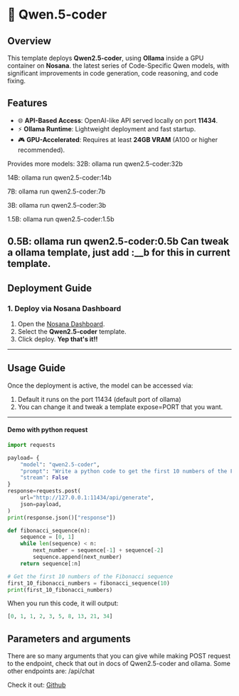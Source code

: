 # 🧠 Qwen.5-coder

## Overview
This template deploys **Qwen2.5-coder**, using **Ollama** inside a GPU container on **Nosana**. the latest series of Code-Specific Qwen models, with significant improvements in code generation, code reasoning, and code fixing.

## Features
- 🌐 **API-Based Access**: OpenAI-like API served locally on port **11434**.
- ⚡ **Ollama Runtime**: Lightweight deployment and fast startup.
- 🎮 **GPU-Accelerated**: Requires at least **24GB VRAM** (A100 or higher recommended).

Provides more models:
32B: ollama run qwen2.5-coder:32b

14B: ollama run qwen2.5-coder:14b

7B: ollama run qwen2.5-coder:7b

3B: ollama run qwen2.5-coder:3b

1.5B: ollama run qwen2.5-coder:1.5b

0.5B: ollama run qwen2.5-coder:0.5b
Can tweak a ollama template, just add :__b for this in current template.
---


## Deployment Guide

### **1. Deploy via Nosana Dashboard**
1. Open the [Nosana Dashboard](https://dashboard.nosana.io).
2. Select the **Qwen2.5-coder** template.
3. Click deploy. **Yep that's it!!** 
---

## Usage Guide

Once the deployment is active, the model can be accessed via:
1. Default it runs on the port 11434 (default port of ollama)
2. You can change it and tweak a template expose=PORT that you want. 

---


#### Demo with python request
```python
import requests

payload= {
    "model": "qwen2.5-coder",
    "prompt": "Write a python code to get the first 10 numbers of the Fibonacci sequence",
    "stream": False
}
response=requests.post(
    url="http://127.0.0.1:11434/api/generate",
    json=payload,
)
print(response.json()["response"])
```


```python
def fibonacci_sequence(n):
    sequence = [0, 1]
    while len(sequence) < n:
        next_number = sequence[-1] + sequence[-2]
        sequence.append(next_number)
    return sequence[:n]

# Get the first 10 numbers of the Fibonacci sequence
first_10_fibonacci_numbers = fibonacci_sequence(10)
print(first_10_fibonacci_numbers)
```

When you run this code, it will output:

```python
[0, 1, 1, 2, 3, 5, 8, 13, 21, 34]
```



## Parameters and arguments

There are so many arguments that you can give while making POST request to the endpoint, check that out in docs of Qwen2.5-coder and ollama.
Some other endpoints are:
 /api/chat

Check it out: [Github](https://github.com/ollama/ollama/blob/main/docs/api.md)





